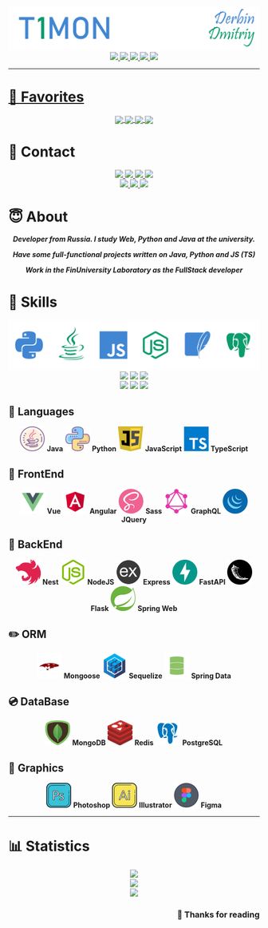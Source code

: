 <!-- CATCH YOU! MY LITTLE RESEARCHER 😉 -->

<img src='pics/nick.png'/>

<div align="center">
    <a href="#-favorites">
        <img src="https://img.shields.io/badge/-FAVORITES-0a9c6d?style=for-the-badge">
    </a> <a href="#-contact">
        <img src="https://img.shields.io/badge/-CONTACT-4186d3?style=for-the-badge">
    </a> <a href="#-about">
        <img src="https://img.shields.io/badge/-ABOUT-0a9c6d?style=for-the-badge">
    </a> <a href="#-skills">
        <img src="https://img.shields.io/badge/-SKILLS-4186d3?style=for-the-badge">
    </a> <a href="#-statistics">
        <img src="https://img.shields.io/badge/-STATISTICS-0a9c6d?style=for-the-badge">
</div>

------------------------------------------------------------------------------

# 🌟 Favorites

<div align="center">
    <a href="https://github.com/T1GIT/Time-Manager">
      <img align="center" src="https://github-readme-stats.vercel.app/api/pin/?username=T1GIT&repo=Time-Manager&theme=midnight-purple&hide_border=true" />
    </a>
    <a href="https://github.com/T1GIT/Weather_bot">
      <img align="center" src="https://github-readme-stats.vercel.app/api/pin/?username=T1GIT&repo=Weather_Bot&theme=midnight-purple&hide_border=true" />
    </a>
    <a href="https://github.com/T1GIT/SeaBattle">
      <img align="center" src="https://github-readme-stats.vercel.app/api/pin/?username=T1GIT&repo=SeaBattle&theme=midnight-purple&hide_border=true" />
    </a>
    <a href="https://github.com/T1GIT/Mini_games">
      <img align="center" src="https://github-readme-stats.vercel.app/api/pin/?username=T1GIT&repo=Mini_games&theme=midnight-purple&hide_border=true" />
    </a>
</div>



# 🔎 Contact

<div align="center">
    <div>
        <a href="https://vk.com/T1MONVK/">
            <img src="https://img.shields.io/badge/-T1MONVK-blue?style=for-the-badge&logo=vk&logoColor=white">
        </a> <a href="https://www.instagram.com/_beauty_is_a_duty_/">
            <img src="https://img.shields.io/badge/-__BEAUTY__IS__A__DUTY__-C13584?style=for-the-badge&logo=instagram&logoColor=white">
        </a> <a href="https://t.me/T1TELGRAM">
            <img src="https://img.shields.io/badge/-T1TELEGRAM-0088cc?style=for-the-badge&logo=telegram&logoColor=white">
        </a> <a href="https://www.twitch.tv/t1montwitch">
            <img src="https://img.shields.io/badge/-T1MONTWITCH-6441a5?style=for-the-badge&logo=twitch&logoColor=white">
        </a>
    </div>
    <div>
        <a href="+79821207355">
            <img src="https://img.shields.io/badge/-+7(982)%20120%2073%2055-075e54?style=for-the-badge&logo=whatsapp&logoColor=white">
        </a> <a href="mailto:derbindima5@gmail.com">
            <img src="https://img.shields.io/badge/-derbindima5@gmail.com-c14438?style=for-the-badge&logo=Gmail&logoColor=white">
        </a> <a href="https://github.com/T1GIT/">
            <img src="https://img.shields.io/badge/-T1GIT-grey?style=for-the-badge&logo=github&logoColor=white">
        </a>
    </div>
</div>


# 😇 About

<div align="center">
    <b><i>
        <p>Developer from Russia. I study Web, Python and Java at the university.</p>
        <p>Have some full-functional projects written on Java, Python and JS (TS)</p>
        <p>Work in the FinUniversity Laboratory as the FullStack developer</p>
    </i></b>
</div>

# 💪 Skills

<img src='pics/langs.png' alt="Skills"/>

<div align="center">
    <div>
        <img src="https://img.shields.io/badge/IDE-PyCharm-informational?style=for-the-badge&logo=pycharm&logoColor=4186d3&color=0a9c6d">
        <img src="https://img.shields.io/badge/IDE-IntelliJ-informational?style=for-the-badge&logo=intellij-idea&logoColor=4186d3&color=0a9c6d">
        <img src="https://img.shields.io/badge/IDE-WebStorm-informational?style=for-the-badge&logo=webstorm&logoColor=4186d3&color=0a9c6d">
    </div>
    <div>
        <img src="https://img.shields.io/badge/OS-Windows%2010-informational?style=for-the-badge&logo=windows&logoColor=4186d3&color=0a9c6d">
        <img src="https://img.shields.io/badge/OS-Ubuntu-informational?style=for-the-badge&logo=ubuntu&logoColor=4186d3&color=0a9c6d">
        <img src="https://img.shields.io/badge/OS-Mint-informational?style=for-the-badge&logo=linux&logoColor=4186d3&color=0a9c6d">
    </div>
</div>


## 👅 Languages

<div align="center">
    <img src='icons/skills/java.png' width="50" height="50"/> 
    <b>Java</b>
    <img src='icons/python.png' width="50" height="50"/> 
    <b>Python</b>
    <img src='icons/javascript.png' width="50" height="50"/>
    <b>JavaScript</b>
    <img src='icons/typescript.png' width="50" height="50"/>
    <b>TypeScript</b>
</div>


## 👀 FrontEnd

<div align="center">
    <img src='icons/vue.png' width="50" height="50"/> 
    <b>Vue</b>
    <img src='icons/angular.png' width="50" height="50"/> 
    <b>Angular</b>
    <img src='icons/sass.png' width="50" height="50"/> 
    <b>Sass</b>
    <img src='icons/graphql.png' width="50" height="50"/> 
    <b>GraphQL</b>
    <img src='icons/jquery.png' width="50" height="50"/> 
    <b>JQuery</b>
</div>


## 📡 BackEnd

<div align="center">
    <img src='icons/nest.png' width="50" height="50"/> 
    <b>Nest</b>
    <img src='icons/nodejs.png' width="50" height="50"/> 
    <b>NodeJS</b>
    <img src='icons/express.png' width="50" height="50"/> 
    <b>Express</b>
    <img src='icons/fastapi.png' width="50" height="50"/> 
    <b>FastAPI</b>
    <img src='icons/flasks.png' width="50" height="50"/> 
    <b>Flask</b>
    <img src='icons/spring.png' width="50" height="50"/> 
    <b>Spring Web</b>
</div>


## ✏️ ORM

<div align="center">
    <img src='icons/mongoose.png' width="50" height="50"/> 
    <b>Mongoose</b>
    <img src='icons/sequelize.png' width="50" height="50"/> 
    <b>Sequelize</b>
    <img src='icons/spring-data.png' width="50" height="50"/> 
    <b>Spring Data</b>
</div>


## 💿 DataBase

<div align="center">
    <img src='icons/mongodb.png' width="50" height="50"/> 
    <b>MongoDB</b>
    <img src='icons/redis.png' width="50" height="50"/> 
    <b>Redis</b>
    <img src='icons/postgres.png' width="50" height="50"/> 
    <b>PostgreSQL</b>
</div>


## 🎨️ Graphics

<div align="center">
    <img src='icons/ps.png' width="50" height="50"/> 
    <b>Photoshop</b>
    <img src='icons/ai.png' width="50" height="50"/> 
    <b>Illustrator</b>
    <img src='icons/figma.png' width="50" height="50"/> 
    <b>Figma</b>
</div>


------------------------------------------------------------------------------


# 📊 Statistics

<div align="center">
    <img src="https://github-readme-streak-stats.herokuapp.com/?user=T1GIT&theme=material-palenight&hide_border=true"/>
</div>

<div align="center">
    <img src="https://github-readme-stats.vercel.app/api?username=T1GIT&show_icons=true&theme=material-palenight&hide=issues,contribs&include_all_commits=true&custom_title=GitHub%20Statistics&hide_border=true"/>
</div> 

<div align="center">
    <img src="https://github-readme-stats.vercel.app/api/top-langs/?username=T1GIT&exclude_repo=Player&theme=material-palenight&layout=compact&langs_count=4&custom_title=Favorite%20Languages&hide_border=true"/>
</div> 

<h3 align="right"> 💜 Thanks for reading </h3>
